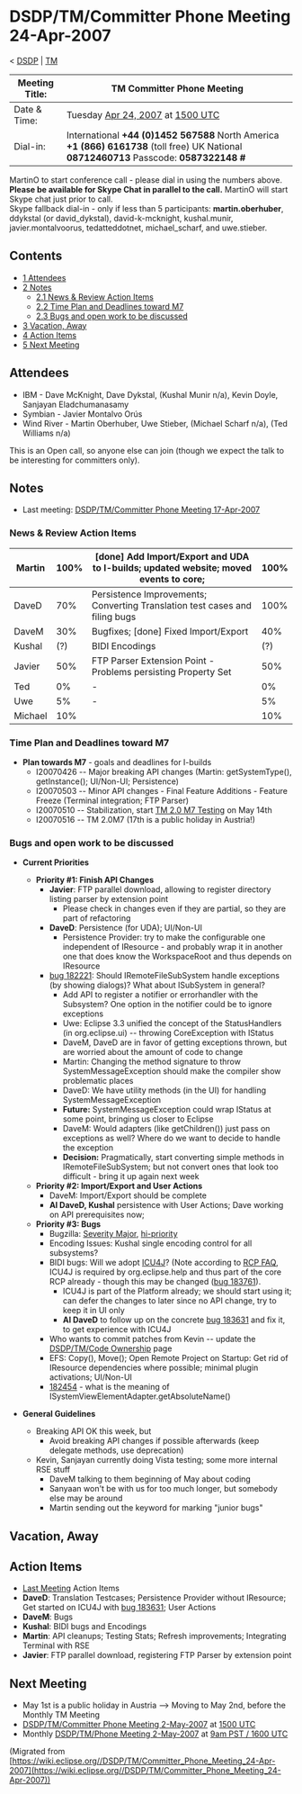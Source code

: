 

DSDP/TM/Committer Phone Meeting 24-Apr-2007
===========================================

< [DSDP](/DSDP "DSDP")‎ | [TM](/DSDP/TM "DSDP/TM")

| Meeting Title: | **TM Committer Phone Meeting** |
| --- | --- |
| Date & Time: | Tuesday [Apr 24, 2007](/index.php?title=Apr_24,_2007&action=edit&redlink=1 "Apr 24, 2007 (page does not exist)") at [1500 UTC](http://www.timeanddate.com/worldclock/meetingdetails.html?year=2007&month=4&day=24&hour=15&min=00&sec=0&p1=224&p2=159&p3=250&p4=136&p5=223&iv=1800) |
| Dial-in: | International **+44 (0)1452 567588**   North America **+1 (866) 6161738** (toll free)   UK National **08712460713**   Passcode: **0587322148 #** |

MartinO to start conference call - please dial in using the numbers above.  
**Please be available for Skype Chat in parallel to the call.** MartinO will start Skype chat just prior to call.  
Skype fallback dial-in - only if less than 5 participants: **martin.oberhuber**, ddykstal (or david\_dykstal), david-k-mcknight, kushal.munir, javier.montalvoorus, tedatteddotnet, michael\_scharf, and uwe.stieber.  

Contents
--------

*   [1 Attendees](#Attendees)
*   [2 Notes](#Notes)
    *   [2.1 News & Review Action Items](#News-.26-Review-Action-Items)
    *   [2.2 Time Plan and Deadlines toward M7](#Time-Plan-and-Deadlines-toward-M7)
    *   [2.3 Bugs and open work to be discussed](#Bugs-and-open-work-to-be-discussed)
*   [3 Vacation, Away](#Vacation.2C-Away)
*   [4 Action Items](#Action-Items)
*   [5 Next Meeting](#Next-Meeting)

Attendees
---------

*   IBM - Dave McKnight, Dave Dykstal, (Kushal Munir n/a), Kevin Doyle, Sanjayan Eladchumanasamy
*   Symbian - Javier Montalvo Orús
*   Wind River - Martin Oberhuber, Uwe Stieber, (Michael Scharf n/a), (Ted Williams n/a)

This is an Open call, so anyone else can join (though we expect the talk to be interesting for committers only).

Notes
-----

*   Last meeting: [DSDP/TM/Committer Phone Meeting 17-Apr-2007](/DSDP/TM/Committer_Phone_Meeting_17-Apr-2007 "DSDP/TM/Committer Phone Meeting 17-Apr-2007")

### News & Review Action Items

| Martin | 100% | \[done\] Add Import/Export and UDA to I-builds; updated website; moved events to core; | 100% |
| --- | --- | --- | --- |
| DaveD | 70% | Persistence Improvements; Converting Translation test cases and filing bugs | 100% |
| DaveM | 30% | Bugfixes; \[done\] Fixed Import/Export | 40% |
| Kushal | (?) | BIDI Encodings | (?) |
| Javier | 50% | FTP Parser Extension Point - Problems persisting Property Set | 50% |
| Ted | 0% | - | 0% |
| Uwe | 5% | - | 5% |
| Michael | 10% |  | 10% |

### Time Plan and Deadlines toward M7

*   **Plan towards M7** \- goals and deadlines for I-builds
    *   I20070426 -- Major breaking API changes (Martin: getSystemType(), getInstance(); UI/Non-UI; Persistence)
    *   I20070503 -- Minor API changes - Final Feature Additions - Feature Freeze (Terminal integration; FTP Parser)
    *   I20070510 -- Stabilization, start [TM 2.0 M7 Testing](/TM_2.0_M7_Testing "TM 2.0 M7 Testing") on May 14th
    *   I20070516 -- TM 2.0M7 (17th is a public holiday in Austria!)

### Bugs and open work to be discussed

*   **Current Priorities**
    *   **Priority #1: Finish API Changes**
        *   **Javier**: FTP parallel download, allowing to register directory listing parser by extension point
            *   Please check in changes even if they are partial, so they are part of refactoring
        *   **DaveD**: Persistence (for UDA); UI/Non-UI
            *   Persistence Provider: try to make the configurable one independent of IResource - and probably wrap it in another one that does know the WorkspaceRoot and thus depends on IResource
        *   [bug 182221](https://bugs.eclipse.org/bugs/show_bug.cgi?id=182221): Should IRemoteFileSubSystem handle exceptions (by showing dialogs)? What about ISubSystem in general?
            *   Add API to register a notifier or errorhandler with the Subsystem? One option in the notifier could be to ignore exceptions
            *   Uwe: Eclipse 3.3 unified the concept of the StatusHandlers (in org.eclipse.ui) -- throwing CoreException with IStatus
            *   DaveM, DaveD are in favor of getting exceptions thrown, but are worried about the amount of code to change
            *   Martin: Changing the method signature to throw SystemMessageException should make the compiler show problematic places
            *   DaveD: We have utility methods (in the UI) for handling SystemMessageException
            *   **Future:** SystemMessageException could wrap IStatus at some point, bringing us closer to Eclipse
            *   DaveM: Would adapters (like getChildren()) just pass on exceptions as well? Where do we want to decide to handle the exception
            *   **Decision:** Pragmatically, start converting simple methods in IRemoteFileSubSystem; but not convert ones that look too difficult - bring it up again next week
    *   **Priority #2: Import/Export and User Actions**
        *   DaveM: Import/Export should be complete
        *   **AI DaveD, Kushal** persistence with User Actions; Dave working on API prerequisites now;
    *   **Priority #3: Bugs**
        *   Bugzilla: [Severity Major](https://bugs.eclipse.org/bugs/buglist.cgi?query_format=advanced&classification=DSDP&product=Target+Management&bug_status=UNCONFIRMED&bug_status=NEW&bug_status=ASSIGNED&bug_status=REOPENED&bug_severity=blocker&bug_severity=critical&bug_severity=major&cmdtype=doit), [hi-priority](https://bugs.eclipse.org/bugs/buglist.cgi?query_format=advanced&classification=DSDP&product=Target+Management&bug_status=UNCONFIRMED&bug_status=NEW&bug_status=ASSIGNED&bug_status=REOPENED&cmdtype=doit&field0-0-0=priority&type0-0-0=regexp&value0-0-0=P%5B12%5D&field0-0-1=bug_severity&type0-0-1=regexp&value0-0-1=blocker%7Ccritical%7Cmajor)
        *   Encoding Issues: Kushal single encoding control for all subsystems?
        *   BIDI bugs: Will we adopt [ICU4J](/ICU4J "ICU4J")? (Note according to [RCP FAQ](/RCP_FAQ "RCP FAQ"), ICU4J is required by org.eclipse.help and thus part of the core RCP already - though this may be changed ([bug 183761](https://bugs.eclipse.org/bugs/show_bug.cgi?id=183761)).
            *   ICU4J is part of the Platform already; we should start using it; can defer the changes to later since no API change, try to keep it in UI only
            *   **AI DaveD** to follow up on the concrete [bug 183631](https://bugs.eclipse.org/bugs/show_bug.cgi?id=183631) and fix it, to get experience with ICU4J
        *   Who wants to commit patches from Kevin -- update the [DSDP/TM/Code Ownership](/DSDP/TM/Code_Ownership "DSDP/TM/Code Ownership") page
        *   EFS: Copy(), Move(); Open Remote Project on Startup: Get rid of IResource dependencies where possible; minimal plugin activations; UI/Non-UI
        *   [182454](https://bugs.eclipse.org/bugs/show_bug.cgi?id=182454) \- what is the meaning of ISystemViewElementAdapter.getAbsoluteName()

  

*   **General Guidelines**
    *   Breaking API OK this week, but
        *   Avoid breaking API changes if possible afterwards (keep delegate methods, use deprecation)
    *   Kevin, Sanjayan currently doing Vista testing; some more internal RSE stuff
        *   DaveM talking to them beginning of May about coding
        *   Sanyaan won't be with us for too much longer, but somebody else may be around
        *   Martin sending out the keyword for marking "junior bugs"

Vacation, Away
--------------

Action Items
------------

*   [Last Meeting](/DSDP/TM/Committer_Phone_Meeting_17-Apr-2007#Action_Items "DSDP/TM/Committer Phone Meeting 17-Apr-2007") Action Items
*   **DaveD**: Translation Testcases; Persistence Provider without IResource; Get started on ICU4J with [bug 183631](https://bugs.eclipse.org/bugs/show_bug.cgi?id=183631); User Actions
*   **DaveM**: Bugs
*   **Kushal**: BIDI bugs and Encodings
*   **Martin**: API cleanups; Testing Stats; Refresh improvements; Integrating Terminal with RSE
*   **Javier**: FTP parallel download, registering FTP Parser by extension point

Next Meeting
------------

*   May 1st is a public holiday in Austria --> Moving to May 2nd, before the Monthly TM Meeting
*   [DSDP/TM/Committer Phone Meeting 2-May-2007](/DSDP/TM/Committer_Phone_Meeting_2-May-2007 "DSDP/TM/Committer Phone Meeting 2-May-2007") at [1500 UTC](http://www.timeanddate.com/worldclock/meetingdetails.html?year=2007&month=5&day=2&hour=15&min=00&sec=0&p1=224&p2=159&p3=250&p4=136&p5=223&iv=1800)
*   Monthly [DSDP/TM/Phone Meeting 2-May-2007](/DSDP/TM/Phone_Meeting_2-May-2007 "DSDP/TM/Phone Meeting 2-May-2007") at [9am PST / 1600 UTC](http://www.timeanddate.com/worldclock/fixedtime.html?month=5&day=2&year=2007&hour=16&min=00&sec=0&p1=0)


(Migrated from [https://wiki.eclipse.org//DSDP/TM/Committer_Phone_Meeting_24-Apr-2007](https://wiki.eclipse.org//DSDP/TM/Committer_Phone_Meeting_24-Apr-2007))